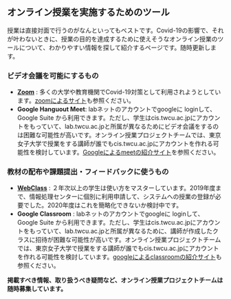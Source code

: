 ## オンライン授業を実施するためのツール

授業は直接対面で行うのがなんといってもベストです。Covid-19の影響で、それが叶わないときに、授業の目的を達成するために使えそうなオンライン授業のツールについて、わかりやすい情報を探して紹介するページです。随時更新します。

### ビデオ会議を可能にするもの
- [**Zoom**](/online_ed/zoom.html) :  多くの大学や教育機関でCovid-19対策として利用されようとしています。[zoomによるサイト](https://zoom.us)も参照ください。
- **Google Hanguout Meet**:  labネットのアカウントでgoogleに loginして、Google Suite から利用できます。ただし、学生はcis.twcu.ac.jpにアカウントをもっていて、lab.twcu.ac.jpと所属が異なるためにビデオ会議をするのは困難な可能性が高いです。オンライン授業プロジェクトチームでは、東京女子大学で授業をする講師が誰でもcis.twcu.ac.jpにアカウントを作れる可能性を検討しています。[Googleによるmeetの紹介サイト](https://gsuite.google.co.jp/intl/ja/products/meet/)を参照ください。

### 教材の配布や課題提出・フィードバックに使うもの
- [**WebClass**](/online_ed/webclass.html) :  ２年次以上の学生は使い方をマスターしています。2019年度まで、情報処理センターに個別に利用申請して、システムへの授業の登録が必要でした。2020年度はこれを簡略化できないか検討中です。
- **Google Classroom** :  labネットのアカウントでgoogleに loginして、Google Suite から利用できます。ただし、学生はcis.twcu.ac.jpにアカウントをもっていて、lab.twcu.ac.jpと所属が異なるために、講師が作成したクラスに招待が困難な可能性が高いです。オンライン授業プロジェクトチームでは、東京女子大学で授業をする講師が誰でもcis.twcu.ac.jpにアカウントを作れる可能性を検討しています。[googleによるclassroomの紹介サイト](https://edu.google.com/intl/ja/products/classroom/)も参照ください。

**掲載すべき情報、取り扱うべき疑問など、オンライン授業プロジェクトチームは随時募集しています。**

